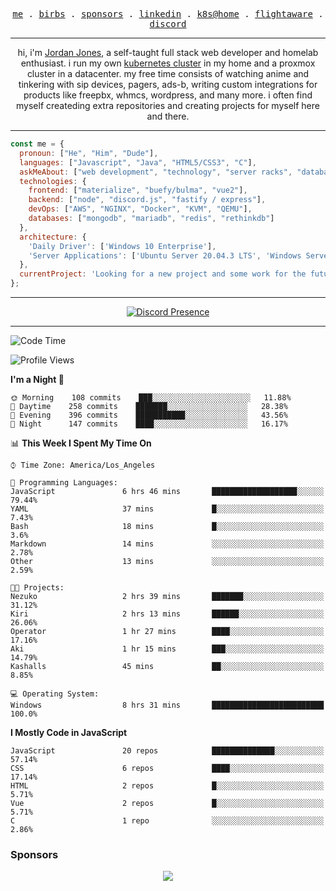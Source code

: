 <p align="center">
  <samp>
    <a href="https://jordanjones.org/">me</a> .
    <a href="https://twitter.com/kashalls">birbs</a> .
    <a href="https://github.com/sponsors/kashalls">sponsors</a> .
    <a href="https://linkedin.com/in/jordpjones">linkedin</a> .
    <a href="https://github.com/kashalls/home-cluster">k8s@home</a> .
    <a href="https://flightaware.com/adsb/stats/user/kashalls">flightaware</a> .
    <a href="https://discord.gg/ctgrp8k">discord</a>
  </samp>
</p>

---

<p align="center">hi, i'm <a href="https://jordanjones.org/">Jordan Jones</a>, a self-taught full stack web developer and homelab enthusiast. i run my own <a href="https://github.com/kashalls/home-cluster">kubernetes cluster</a> in my home and a proxmox cluster in a datacenter. my free time consists of watching anime and tinkering with sip devices, pagers, ads-b, writing custom integrations for products like freepbx, whmcs, wordpress, and many more. i often find myself createding extra repositories and creating projects for myself here and there. </p>

---


```javascript
const me = {
  pronoun: ["He", "Him", "Dude"],
  languages: ["Javascript", "Java", "HTML5/CSS3", "C"],
  askMeAbout: ["web development", "technology", "server racks", "databases", "custom integrations", "sip"],
  technologies: {
    frontend: ["materialize", "buefy/bulma", "vue2"],
    backend: ["node", "discord.js", "fastify / express"],
    devOps: ["AWS", "NGINX", "Docker", "KVM", "QEMU"],
    databases: ["mongodb", "mariadb", "redis", "rethinkdb"]
  },
  architecture: { 
    'Daily Driver': ['Windows 10 Enterprise'],
    'Server Applications': ['Ubuntu Server 20.04.3 LTS', 'Windows Server']
  },
  currentProject: 'Looking for a new project and some work for the future!'
};
```
---

<div align="center">

[![Discord Presence](https://lanyard.cnrad.dev/api/201077739589992448)](https://discord.com/users/201077739589992448)

</div>

---

<!--START_SECTION:waka-->
![Code Time](http://img.shields.io/badge/Code%20Time-202%20hrs%2047%20mins-blue)

![Profile Views](http://img.shields.io/badge/Profile%20Views-3-blue)

**I'm a Night 🦉** 

```text
🌞 Morning    108 commits    ███░░░░░░░░░░░░░░░░░░░░░░   11.88% 
🌆 Daytime    258 commits    ███████░░░░░░░░░░░░░░░░░░   28.38% 
🌃 Evening    396 commits    ███████████░░░░░░░░░░░░░░   43.56% 
🌙 Night      147 commits    ████░░░░░░░░░░░░░░░░░░░░░   16.17%

```


📊 **This Week I Spent My Time On** 

```text
⌚︎ Time Zone: America/Los_Angeles

💬 Programming Languages: 
JavaScript               6 hrs 46 mins       ███████████████████░░░░░░   79.44% 
YAML                     37 mins             █░░░░░░░░░░░░░░░░░░░░░░░░   7.43% 
Bash                     18 mins             █░░░░░░░░░░░░░░░░░░░░░░░░   3.6% 
Markdown                 14 mins             ░░░░░░░░░░░░░░░░░░░░░░░░░   2.78% 
Other                    13 mins             ░░░░░░░░░░░░░░░░░░░░░░░░░   2.59%

🐱‍💻 Projects: 
Nezuko                   2 hrs 39 mins       ███████░░░░░░░░░░░░░░░░░░   31.12% 
Kiri                     2 hrs 13 mins       ██████░░░░░░░░░░░░░░░░░░░   26.06% 
Operator                 1 hr 27 mins        ████░░░░░░░░░░░░░░░░░░░░░   17.16% 
Aki                      1 hr 15 mins        ███░░░░░░░░░░░░░░░░░░░░░░   14.79% 
Kashalls                 45 mins             ██░░░░░░░░░░░░░░░░░░░░░░░   8.85%

💻 Operating System: 
Windows                  8 hrs 31 mins       █████████████████████████   100.0%

```

**I Mostly Code in JavaScript** 

```text
JavaScript               20 repos            ██████████████░░░░░░░░░░░   57.14% 
CSS                      6 repos             ████░░░░░░░░░░░░░░░░░░░░░   17.14% 
HTML                     2 repos             █░░░░░░░░░░░░░░░░░░░░░░░░   5.71% 
Vue                      2 repos             █░░░░░░░░░░░░░░░░░░░░░░░░   5.71% 
C                        1 repo              ░░░░░░░░░░░░░░░░░░░░░░░░░   2.86%

```



<!--END_SECTION:waka-->

### Sponsors

<p align="center">
  <a href="https://github.com/sponsors/kashalls">
    <img src='https://cdn.jsdelivr.net/gh/kashalls/kashalls/sponsors/sponsors.svg'/>
  </a>
</p>
